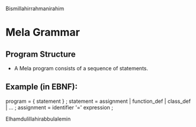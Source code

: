 Bismillahirrahmanirahim

# Mela Grammar

## Program Structure
- A Mela program consists of a sequence of statements.

## Example (in EBNF):
program    = { statement } ;
statement  = assignment | function_def | class_def | ... ;
assignment = identifier '=' expression ;

Elhamdulillahirabbulalemin
